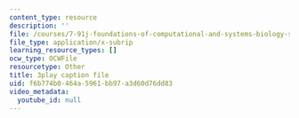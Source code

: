 ```yaml
---
content_type: resource
description: ''
file: /courses/7-91j-foundations-of-computational-and-systems-biology-spring-2014/f6b774b0464a5961bb97a3d60d76dd83_i59JDQ9hk10.vtt
file_type: application/x-subrip
learning_resource_types: []
ocw_type: OCWFile
resourcetype: Other
title: 3play caption file
uid: f6b774b0-464a-5961-bb97-a3d60d76dd83
video_metadata:
  youtube_id: null
---
```

